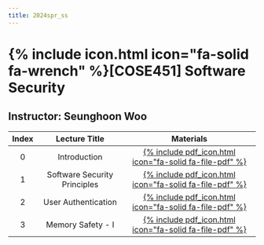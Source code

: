 ```yaml
---
title: 2024spr_ss
---
```


# {% include icon.html icon="fa-solid fa-wrench" %}[COSE451] Software Security

## Instructor: Seunghoon Woo

|Index|Lecture Title|Materials|
|:---:|:---:|:---:|
|0|Introduction|[{% include pdf_icon.html icon="fa-solid fa-file-pdf" %}](/assets/2024spr_ss/lec0.pdf)|
|1|Software Security Principles|[{% include pdf_icon.html icon="fa-solid fa-file-pdf" %}](/assets/2024spr_ss/lec1.pdf)|
|2|User Authentication|[{% include pdf_icon.html icon="fa-solid fa-file-pdf" %}](/assets/2024spr_ss/lec2.pdf)|
|3|Memory Safety - I|[{% include pdf_icon.html icon="fa-solid fa-file-pdf" %}](/assets/2024spr_ss/lec3.pdf)|